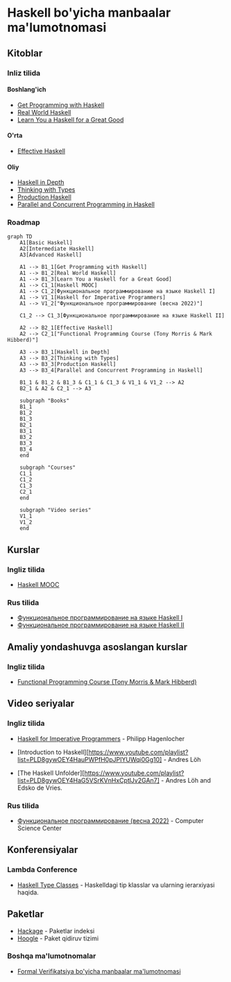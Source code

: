 #  Haskell bo'yicha manbaalar ma'lumotnomasi

## Kitoblar

### Inliz tilida

#### Boshlang'ich

- [Get Programming with Haskell][b-get-programming-with-haskell]
- [Real World Haskell][b-real-world-haskell]
- [Learn You a Haskell for a Great Good][b-learn-you-haskell]

#### O'rta

- [Effective Haskell][b-effective-haskell]

#### Oliy

- [Haskell in Depth][b-haskell-in-depth]
- [Thinking with Types][b-thinking-with-types]
- [Production Haskell][b-production-haskell]
- [Parallel and Concurrent Programming in Haskell][b-parallel-and-concurrent-programming-in-haskell]

### Roadmap

```mermaid
graph TD
    A1[Basic Haskell]
    A2[Intermediate Haskell]
    A3[Advanced Haskell]

    A1 --> B1_1[Get Programming with Haskell]
    A1 --> B1_2[Real World Haskell]
    A1 --> B1_3[Learn You a Haskell for a Great Good]
    A1 --> C1_1[Haskell MOOC]
    A1 --> C1_2[Функциональное программирование на языке Haskell I]
    A1 --> V1_1[Haskell for Imperative Programmers]
    A1 --> V1_2["Функциональное программирование (весна 2022)"]

    C1_2 --> C1_3[Функциональное программирование на языке Haskell II]

    A2 --> B2_1[Effective Haskell]
    A2 --> C2_1["Functional Programming Course (Tony Morris & Mark Hibberd)"]

    A3 --> B3_1[Haskell in Depth]
    A3 --> B3_2[Thinking with Types]
    A3 --> B3_3[Production Haskell]
    A3 --> B3_4[Parallel and Concurrent Programming in Haskell]

    B1_1 & B1_2 & B1_3 & C1_1 & C1_3 & V1_1 & V1_2 --> A2
    B2_1 & A2 & C2_1 --> A3

    subgraph "Books"
    B1_1
    B1_2
    B1_3
    B2_1
    B3_1
    B3_2
    B3_3
    B3_4
    end

    subgraph "Courses"
    C1_1
    C1_2
    C1_3
    C2_1
    end

    subgraph "Video series"
    V1_1
    V1_2
    end
```

## Kurslar

### Ingliz tilida

- [Haskell MOOC][c-haskell-mooc]

### Rus tilida

- [Функциональное программирование на языке Haskell I][c-stepik-1]
- [Функциональное программирование на языке Haskell II][c-stepik-2]

## Amaliy yondashuvga asoslangan kurslar

### Ingliz tilida

- [Functional Programming Course (Tony Morris & Mark Hibberd)][pc-fp-course]

## Video seriyalar

### Ingliz tilida

- [Haskell for Imperative Programmers][v-haskell-for-imperative-programmers] - Philipp Hagenlocher
  
- [Introduction to Haskell][https://www.youtube.com/playlist?list=PLD8gywOEY4HauPWPfH0pJPIYUWqi0Gg10] - Andres Löh

- [The Haskell Unfolder][https://www.youtube.com/playlist?list=PLD8gywOEY4HaG5VSrKVnHxCptlJv2GAn7] - Andres Löh and Edsko de Vries.

### Rus tilida

- [Функциональное программирование (весна 2022)][v-csc-fp] - Computer Science Center

## Konferensiyalar

### Lambda Conference

- [Haskell Type Classes][conf-lc-2024-june-haskell-type-classes] - Haskelldagi tip klasslar va ularning ierarxiyasi haqida.

## Paketlar

- [Hackage][p-hackage] - Paketlar indeksi
- [Hoogle][p-hoogle] - Paket qidiruv tizimi

### Boshqa ma'lumotnomalar

- [Formal Verifikatsiya bo'yicha manbaalar ma'lumotnomasi](./FORMAL_VERIFICATION.md)

[b-get-programming-with-haskell]: https://www.manning.com/books/get-programming-with-haskell
[b-real-world-haskell]: https://book.realworldhaskell.org/read
[b-learn-you-haskell]: http://learnyouahaskell.com/chapters
[b-effective-haskell]: https://pragprog.com/titles/rshaskell/effective-haskell
[b-haskell-in-depth]: https://www.manning.com/books/haskell-in-depth
[b-thinking-with-types]: https://thinkingwithtypes.com/
[b-production-haskell]: https://leanpub.com/production-haskell
[b-parallel-and-concurrent-programming-in-haskell]: https://simonmar.github.io/pages/pcph.html

[c-haskell-mooc]: https://haskell.mooc.fi
[c-stepik-1]: https://stepik.org/course/75
[c-stepik-2]: https://stepik.org/course/693

[v-haskell-for-imperative-programmers]: https://www.youtube.com/playlist?list=PLe7Ei6viL6jGp1Rfu0dil1JH1SHk9bgDV
[v-csc-fp]: https://www.youtube.com/playlist?list=PLlb7e2G7aSpTDub2LFDVBvvjWj-53Gfuh

[conf-lc-2024-june-haskell-type-classes]: ./conferences/Lambda%20Conference/2024/June/Haskell%20Type%20Classes/README.md

[p-hackage]: https://hackage.haskell.org
[p-hoogle]: https://hoogle.haskell.org

[pc-fp-course]: https://github.com/system-f/fp-course
